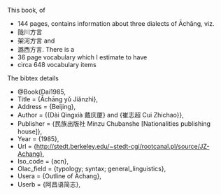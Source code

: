 This book, of 
* 144 pages, 
contains information about three dialects of Āchāng, viz. 
* 陇川方言
* 架河方言
and
* 潞西方言. 
There is a
* 36 page vocabulary 
which I estimate to have 
* circa 648 vocabulary items

The bibtex details
* @Book{Dai1985,
* Title                    = {Āchāng yǔ Jiǎnzhì},
* Address                  = {Beijing},
* Author                   = {{Dài Qìngxià 戴庆厦} and {崔志超 Cui Zhichao}},
* Publisher                = {民族出版社 Minzu Chubanshe [Nationalities publishing house]},
* Year                     = {1985},
* Url                      = {http://stedt.berkeley.edu/~stedt-cgi/rootcanal.pl/source/JZ-Achang},
* Iso_code                 = {acn},
* Olac_field               = {typology; syntax; general_linguistics},
* Usera                    = {Outline of Achang},
* Userb                    = {阿昌语简志},

